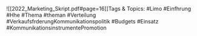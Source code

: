 
![[2022_Marketing_Skript.pdf#page=16]]Tags & Topics:
   #Limo
   #Einfhrung
   #Hhe
   #Thema
   #theman
   #Verteilung
   #VerkaufsfrderungKommunikationspolitik
   #Budgets
   #Einsatz
   #KommunikationsinstrumentePromotion